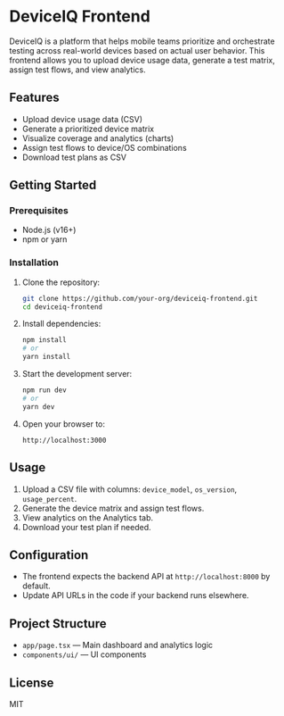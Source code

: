 # DeviceIQ Frontend

DeviceIQ is a platform that helps mobile teams prioritize and orchestrate testing across real-world devices based on actual user behavior. This frontend allows you to upload device usage data, generate a test matrix, assign test flows, and view analytics.

## Features

- Upload device usage data (CSV)
- Generate a prioritized device matrix
- Visualize coverage and analytics (charts)
- Assign test flows to device/OS combinations
- Download test plans as CSV

## Getting Started

### Prerequisites

- Node.js (v16+)
- npm or yarn

### Installation

1. Clone the repository:
   ```sh
   git clone https://github.com/your-org/deviceiq-frontend.git
   cd deviceiq-frontend
   ```

2. Install dependencies:
   ```sh
   npm install
   # or
   yarn install
   ```

3. Start the development server:
   ```sh
   npm run dev
   # or
   yarn dev
   ```

4. Open your browser to:
   ```
   http://localhost:3000
   ```

## Usage

1. Upload a CSV file with columns: `device_model`, `os_version`, `usage_percent`.
2. Generate the device matrix and assign test flows.
3. View analytics on the Analytics tab.
4. Download your test plan if needed.

## Configuration

- The frontend expects the backend API at `http://localhost:8000` by default.
- Update API URLs in the code if your backend runs elsewhere.

## Project Structure

- `app/page.tsx` — Main dashboard and analytics logic
- `components/ui/` — UI components

## License

MIT